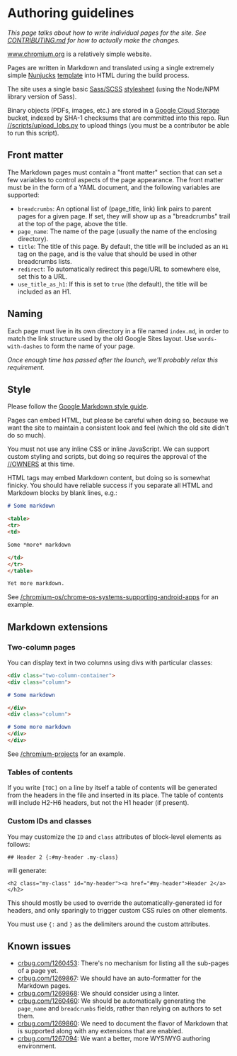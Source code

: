 # Authoring guidelines

*This page talks about how to write individual pages for the site. See
[CONTRIBUTING.md](CONTRIBUTING.md) for how to actually make the changes.*

www.chromium.org is a relatively simple website.

Pages are written in Markdown and translated using a single extremely simple
[Nunjucks](https://mozilla.github.io/nunjucks/)
[template](site/_includes/page.html) into HTML during the build process.

The site uses a single basic [Sass/SCSS](sass-lang.com)
[stylesheet](site/_stylesheets/default.scss)
(using the Node/NPM library version of Sass).

Binary objects (PDFs, images, etc.) are stored in a
[Google Cloud Storage](cloud.google.com/storage) bucket, indexed by
SHA-1 checksums that are committed into this repo. Run
[//scripts/upload_lobs.py](../scripts/upload_lobs.py) to upload things
(you must be a contributor be able to run this script).

## Front matter

The Markdown pages must contain a "front matter" section that can set a few
variables to control aspects of the page appearance. The front matter
must be in the form of a YAML document, and the following variables are
supported:

*   `breadcrumbs`: An optional list of (page_title, link) link pairs to
    parent pages for a given page. If set, they will show up as a
    "breadcrumbs" trail at the top of the page, above the title.
*   `page_name`: The name of the page (usually the name of the enclosing
    directory).
*   `title`: The title of this page. By default, the title will
    be included as an `H1` tag on the page, and is the value that should
    be used in other breadcrumbs lists.
*   `redirect`: To automatically redirect this page/URL to somewhere else,
    set this to a URL.
*   `use_title_as_h1`: If this is set to `true` (the default), the title
    will be included as an H1.

## Naming

Each page must live in its own directory in a file named `index.md`, in
order to match the link structure used by the old Google Sites layout.
Use `words-with-dashes` to form the name of your page.

*Once enough time has passed after the launch, we'll probably relax this
requirement.*

## Style

Please follow the
[Google Markdown style guide](https://github.com/google/styleguide/blob/gh-pages/docguide/style.md).

Pages can embed HTML, but please be careful when doing
so, because we want the site to maintain a consistent look and feel
(which the old site didn't do so much).

You must not use any inline CSS or inline JavaScript. We can support
custom styling and scripts, but doing so requires the approval of the
[//OWNERS](../OWNERS) at this time.

HTML tags may embed Markdown content, but doing so is somewhat finicky.
You should have reliable success if you separate all HTML and Markdown
blocks by blank lines, e.g.:

```md
# Some markdown

<table>
<tr>
<td>

Some *more* markdown

</td>
</tr>
</table>

Yet more markdown.
```

See [/chromium-os/chrome-os-systems-supporting-android-apps](https://new.chromium.org/chromium-os/chrome-os-systems-supporting-android-apps)
for an example.

## Markdown extensions

### Two-column pages

You can display text in two columns using divs with particular classes:

```md
<div class="two-column-container">
<div class="column">

# Some markdown

</div>
<div class="column">

# Some more markdown
</div>
</div>
```

See [/chromium-projects](https://new.chromium.org/chromium-projects)
for an example.

### Tables of contents

If you write `[TOC]` on a line by itself a table of contents will be
generated from the headers in the file and inserted in its place.
The table of contents will include H2-H6 headers, but not the
H1 header (if present).

### Custom IDs and classes

You may customize the `ID` and `class` attributes of block-level elements
as follows:

```
## Header 2 {:#my-header .my-class}
```

will generate:

```
<h2 class="my-class" id="my-header"><a href="#my-header">Header 2</a></h2>
```

This should mostly be used to override the automatically-generated id
for headers, and only sparingly to trigger custom CSS rules on other
elements.

You must use `{:` and `}` as the delimiters around the custom attributes.

## Known issues

*   [crbug.com/1260453](crbug.com/1260453): There's no mechanism for listing
    all the sub-pages of a page yet.
*   [crbug.com/1269867](crbug.com/1269867): We should have an auto-formatter
    for the Markdown pages.
*   [crbug.com/1269868](crbug.com/1269868): We should consider using a linter.
*   [crbug.com/1260460](crbug.com/1260460): We should be automatically
    generating the `page_name` and `breadcrumbs` fields, rather than relying
    on authors to set them.
*   [crbug.com/1269860](crbug.com/1269860): We need to document the flavor
    of Markdown that is supported along with any extensions that are enabled.
*   [crbug.com/1267094](crbug.com/1267094): We want a better, more WYSIWYG
    authoring environment.
